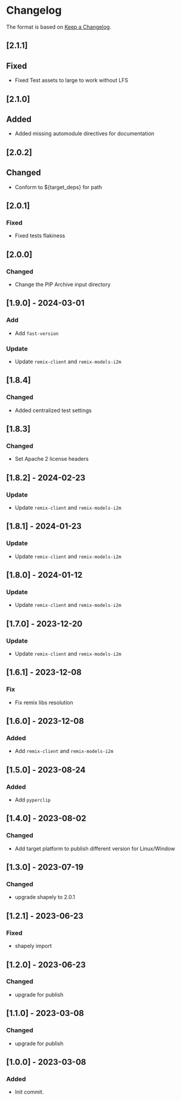 # Changelog

The format is based on [Keep a Changelog](https://keepachangelog.com/en/1.0.0/).

## [2.1.1]
## Fixed
- Fixed Test assets to large to work without LFS

## [2.1.0]
## Added
- Added missing automodule directives for documentation

## [2.0.2]
## Changed
- Conform to ${target_deps} for path

## [2.0.1]
### Fixed
- Fixed tests flakiness

## [2.0.0]
### Changed
- Change the PIP Archive input directory

## [1.9.0] - 2024-03-01
### Add
- Add `fast-version`

### Update
- Update `remix-client` and `remix-models-i2m`

## [1.8.4]
### Changed
- Added centralized test settings

## [1.8.3]
### Changed
- Set Apache 2 license headers

## [1.8.2] - 2024-02-23
### Update
- Update `remix-client` and `remix-models-i2m`

## [1.8.1] - 2024-01-23
### Update
- Update `remix-client` and `remix-models-i2m`

## [1.8.0] - 2024-01-12
### Update
- Update `remix-client` and `remix-models-i2m`

## [1.7.0] - 2023-12-20
### Update
- Update `remix-client` and `remix-models-i2m`

## [1.6.1] - 2023-12-08
### Fix
- Fix remix libs resolution

## [1.6.0] - 2023-12-08
### Added
- Add `remix-client` and `remix-models-i2m`

## [1.5.0] - 2023-08-24
### Added
- Add `pyperclip`

## [1.4.0] - 2023-08-02
### Changed
- Add target platform to publish different version for Linux/Window

## [1.3.0] - 2023-07-19
### Changed
- upgrade shapely to 2.0.1

## [1.2.1] - 2023-06-23
### Fixed
- shapely import

## [1.2.0] - 2023-06-23
### Changed
- upgrade for publish

## [1.1.0] - 2023-03-08
### Changed
- upgrade for publish

## [1.0.0] - 2023-03-08
### Added
- Init commit.
